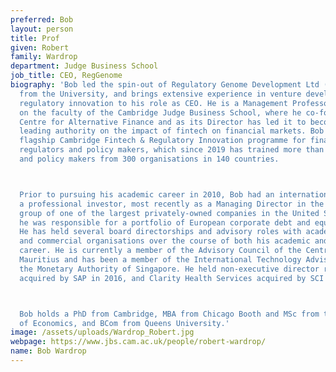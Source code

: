 ```yaml
---
preferred: Bob
layout: person
title: Prof
given: Robert
family: Wardrop
department: Judge Business School
job_title: CEO, RegGenome
biography: 'Bob led the spin-out of Regulatory Genome Development Ltd (RegGenome)
  from the University, and brings extensive experience in venture development and
  regulatory innovation to his role as CEO. He is a Management Professor of Finance
  on the faculty of the Cambridge Judge Business School, where he co-founded the Cambridge
  Centre for Alternative Finance and as its Director has led it to become a globally-recognised
  leading authority on the impact of fintech on financial markets. Bob developed its
  flagship Cambridge Fintech & Regulatory Innovation programme for financial services
  regulators and policy makers, which since 2019 has trained more than 1,300 regulators
  and policy makers from 300 organisations in 140 countries.



  Prior to pursuing his academic career in 2010, Bob had an international career as
  a professional investor, most recently as a Managing Director in the investment
  group of one of the largest privately-owned companies in the United States where
  he was responsible for a portfolio of European corporate debt and equity investments.
  He has held several board directorships and advisory roles with academic, governmental
  and commercial organisations over the course of both his academic and non-academic
  career. He is currently a member of the Advisory Council of the Central Bank of
  Mauritius and has been a member of the International Technology Advisory Panel of
  the Monetary Authority of Singapore. He held non-executive director roles with Plat.One,
  acquired by SAP in 2016, and Clarity Health Services acquired by SCI in 2015.



  Bob holds a PhD from Cambridge, MBA from Chicago Booth and MSc from the London School
  of Economics, and BCom from Queens University.'
image: /assets/uploads/Wardrop_Robert.jpg
webpage: https://www.jbs.cam.ac.uk/people/robert-wardrop/
name: Bob Wardrop
---
```

